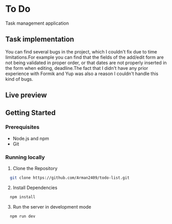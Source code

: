 # To Do

Task management application

## Task implementation

You can find several bugs in the project, which I couldn't fix due to time limitations.For example you can find that the fields of the add/edit form are not being validated in proper order, or that dates are not properly inserted in the form when editing, 
deadline.The fact that I didn't have any prior experience with Formik and Yup was also a reason I couldn't handle this kind of bugs.

## Live preview

 

## Getting Started

### Prerequisites

* Node.js and npm
* Git

### Running locally 

1. Clone the Repository

```bash
  git clone https://github.com/Arman2409/todo-list.git
```

2. Install Dependencies

```bash
  npm install
```

3. Run the server in development mode

```bash
  npm run dev
```

